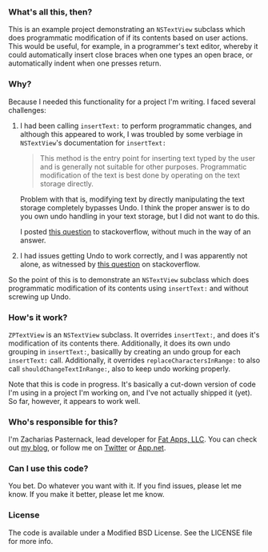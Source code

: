 ### What's all this, then? ###

This is an example project demonstrating an `NSTextView` subclass which does programmatic modification
of if its contents based on user actions.  This would be useful, for example, in a programmer's
text editor, whereby it could automatically insert close braces when one types an open brace, or
automatically indent when one presses return.


### Why? ###

Because I needed this functionality for a project I'm writing. I faced several challenges:

1. I had been calling `insertText:` to perform programmatic changes, and although this appeared to
   work, I was troubled by some verbiage in `NSTextView`'s documentation for `insertText:`
   > This method is the entry point for inserting text typed by the user and is generally 
   > not suitable for other purposes. Programmatic modification of the text is best done 
   > by operating on the text storage directly.
   
   Problem with that is, modifying text by directly manipulating the text storage completely 
   bypasses Undo. I think the proper answer is to do you own undo handling in your text
   storage, but I did not want to do this.

   I posted [this question](http://stackoverflow.com/questions/14722223/is-nstextviews-inserttext-really-not-suitable-for-programmatic-modification) to stackoverflow, without much in the way of an answer.

2. I had issues getting Undo to work correctly, and I was apparently not alone, as witnessed
   by [this question](http://stackoverflow.com/questions/5585944/cocoa-looking-for-a-general-strategy-for-programmatic-manipulation-of-nstextvie) on stackoverflow.
   

So the point of this is to demonstrate an `NSTextView` subclass which does programmatic modification
of its contents using `insertText:` and without screwing up Undo.


### How's it work? ###

`ZPTextView` is an `NSTextView` subclass. It overrides `insertText:`, and does it's modification of
its contents there. Additionally, it does its own undo grouping in `insertText:`, basicallly by
creating an undo group for each `insertText:` call. Additionally, it overrides
`replaceCharactersInRange:` to also call `shouldChangeTextInRange:`, also to keep undo working 
properly.

Note that this is code in progress. It's basically a cut-down version of code I'm using in a project
I'm working on, and I've not actually shipped it (yet). So far, however, it appears to work well.


### Who's responsible for this? ###

I'm Zacharias Pasternack, lead developer for [Fat Apps, LLC](http://www.fat-apps.com). You can check 
out [my blog](http://zpasternack.org), or follow me on [Twitter](https://twitter.com/zpasternack)
or [App.net](https://alpha.app.net/zpasternack).


### Can I use this code? ###

You bet. Do whatever you want with it. If you find issues, please let me know. If you make it
better, please let me know.

### License ###

The code is available under a Modified BSD License. See the LICENSE file for more info.
